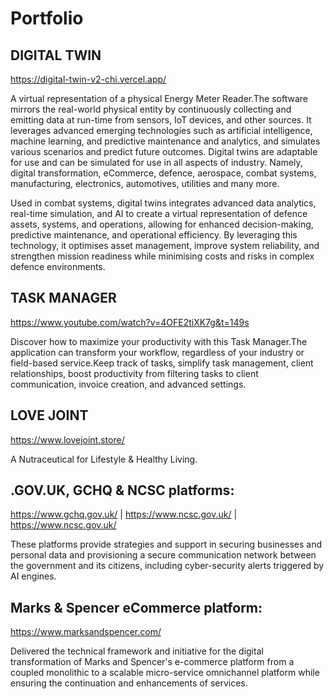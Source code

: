 # Portfolio 

## DIGITAL TWIN

https://digital-twin-v2-chi.vercel.app/

A virtual representation of a physical Energy Meter Reader.The software mirrors the real-world physical entity by continuously collecting and emitting data at run-time from sensors, IoT devices, and other sources. It leverages advanced emerging technologies such as artificial intelligence, machine learning, and predictive maintenance and analytics, and simulates various scenarios and predict future outcomes. Digital twins are adaptable for use and can be simulated for use in all aspects of industry. Namely, digital transformation, eCommerce, defence, aerospace, combat systems, manufacturing, electronics, automotives, utilities and many more.
 
Used in combat systems, digital twins integrates advanced data analytics, real-time simulation, and AI to create a virtual representation of defence assets, systems, and operations, allowing for enhanced decision-making, predictive maintenance, and operational efficiency. By leveraging this technology, it optimises asset management, improve system reliability, and strengthen mission readiness while minimising costs and risks in complex defence environments.

## TASK MANAGER

https://www.youtube.com/watch?v=4OFE2tiXK7g&t=149s

Discover how to maximize your productivity with this Task Manager.The application can transform your workflow, regardless of your industry or field-based service.Keep track of tasks, simplify task management, client relationships, boost productivity from filtering tasks to client communication, invoice creation, and advanced settings.

## LOVE JOINT

https://www.lovejoint.store/

A Nutraceutical for Lifestyle & Healthy Living.

## .GOV.UK, GCHQ & NCSC platforms:

https://www.gchq.gov.uk/ | https://www.ncsc.gov.uk/  | https://www.ncsc.gov.uk/

These platforms provide strategies and support in securing businesses and personal data and provisioning a secure communication network between the government and its citizens, including cyber-security alerts triggered by AI engines.


## Marks & Spencer eCommerce platform:

https://www.marksandspencer.com/ 

Delivered the technical framework and initiative for the digital transformation of Marks and Spencer's e-commerce platform from a coupled monolithic to a scalable micro-service omnichannel platform while ensuring the continuation and enhancements of services.
